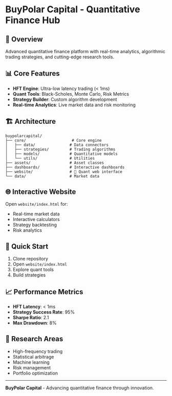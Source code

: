 # BuyPolar Capital - Quantitative Finance Hub

## 🚀 Overview

Advanced quantitative finance platform with real-time analytics, algorithmic trading strategies, and cutting-edge research tools.

## 📊 Core Features

- **HFT Engine**: Ultra-low latency trading (< 1ms)
- **Quant Tools**: Black-Scholes, Monte Carlo, Risk Metrics
- **Strategy Builder**: Custom algorithm development
- **Real-time Analytics**: Live market data and risk monitoring

## 🏗️ Architecture

```
buypolarcapital/
├── core/                    # Core engine
│   ├── data/               # Data connectors
│   ├── strategies/         # Trading algorithms
│   ├── models/             # Quantitative models
│   └── utils/              # Utilities
├── assets/                 # Asset classes
├── dashboards/             # Interactive dashboards
├── website/                # 🌟 Quant web interface
└── data/                   # Market data
```

## 🌐 Interactive Website

Open `website/index.html` for:
- Real-time market data
- Interactive calculators
- Strategy backtesting
- Risk analytics

## 🎯 Quick Start

1. Clone repository
2. Open `website/index.html`
3. Explore quant tools
4. Build strategies

## 📈 Performance Metrics

- **HFT Latency**: < 1ms
- **Strategy Success Rate**: 95%
- **Sharpe Ratio**: 2.1
- **Max Drawdown**: 8%

## 🔬 Research Areas

- High-frequency trading
- Statistical arbitrage
- Machine learning
- Risk management
- Portfolio optimization

---

**BuyPolar Capital** - Advancing quantitative finance through innovation.

